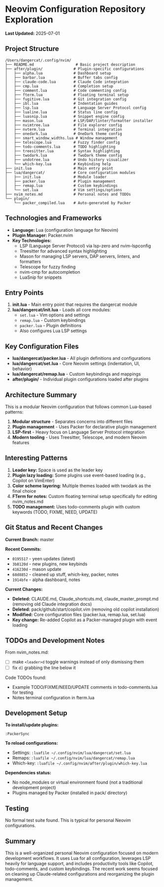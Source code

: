 # Neovim Configuration Repository Exploration

**Last Updated:** 2025-07-01

## Project Structure

```
/Users/dangercat/.config/nvim/
├── README.md                   # Basic project description
├── after/plugin/              # Plugin-specific configurations
│   ├── alpha.lua              # Dashboard setup
│   ├── barbar.lua             # Buffer tabs config
│   ├── claude-code.lua        # Claude Code integration
│   ├── cmp.lua                # Completion setup
│   ├── comment.lua            # Code commenting config
│   ├── fterm.lua              # Floating terminal setup
│   ├── fugitive.lua           # Git integration config
│   ├── ibl.lua                # Indentation guides
│   ├── lsp.lua                # Language Server Protocol config
│   ├── lualine.lua            # Status line config
│   ├── luasnip.lua            # Snippet engine config
│   ├── mason.lua              # LSP/DAP/linter/formatter installer
│   ├── nvimtree.lua           # File explorer config
│   ├── nvterm.lua             # Terminal integration
│   ├── onedark.lua            # OneDark theme config
│   ├── smart_window_widths.lua # Window management
│   ├── telescope.lua          # Fuzzy finder config
│   ├── todo-comments.lua      # TODO highlighting
│   ├── treesitter.lua         # Syntax highlighting
│   ├── twodark.lua            # TwoDark theme config
│   ├── undotree.lua           # Undo history visualizer
│   └── which-key.lua          # Keybinding help
├── init.lua                   # Main entry point
├── lua/dangercat/             # Core configuration modules
│   ├── init.lua               # Module loader
│   ├── packer.lua             # Plugin management
│   ├── remap.lua              # Custom keybindings
│   └── set.lua                # Vim settings/options
├── nvim_notes.md              # Personal notes and TODOs
└── plugin/
    └── packer_compiled.lua    # Auto-generated by Packer

```

## Technologies and Frameworks

- **Language:** Lua (configuration language for Neovim)
- **Plugin Manager:** Packer.nvim
- **Key Technologies:**
  - LSP (Language Server Protocol) via lsp-zero and nvim-lspconfig
  - Treesitter for advanced syntax highlighting
  - Mason for managing LSP servers, DAP servers, linters, and formatters
  - Telescope for fuzzy finding
  - nvim-cmp for autocompletion
  - LuaSnip for snippets

## Entry Points

1. **init.lua** - Main entry point that requires the dangercat module
2. **lua/dangercat/init.lua** - Loads all core modules:
   - `set.lua` - Vim options and settings
   - `remap.lua` - Custom keybindings
   - `packer.lua` - Plugin definitions
   - Also configures Lua LSP settings

## Key Configuration Files

- **lua/dangercat/packer.lua** - All plugin definitions and configurations
- **lua/dangercat/set.lua** - Core Neovim settings (indentation, UI, behavior)
- **lua/dangercat/remap.lua** - Custom keybindings and mappings
- **after/plugin/** - Individual plugin configurations loaded after plugins

## Architecture Summary

This is a modular Neovim configuration that follows common Lua-based patterns:

1. **Modular structure** - Separates concerns into different files
2. **Plugin management** - Uses Packer for declarative plugin management
3. **LSP-first** - Heavy focus on Language Server Protocol integration
4. **Modern tooling** - Uses Treesitter, Telescope, and modern Neovim features

## Interesting Patterns

1. **Leader key:** Space is used as the leader key
2. **Plugin lazy loading:** Some plugins use event-based loading (e.g., Copilot on VimEnter)
3. **Color scheme layering:** Multiple themes loaded with twodark as the final choice
4. **FTerm for notes:** Custom floating terminal setup specifically for editing nvim_notes.md
5. **TODO management:** Uses todo-comments plugin with custom keywords (TODO, FIXME, NEED, UPDATE)

## Git Status and Recent Changes

**Current Branch:** master

**Recent Commits:**
- `0195517` - yeen updates (latest)
- `3b8120d` - new plugins, new keybinds
- `416230d` - mason update
- `68d8852` - cleaned up stuff, which-key, packer, notes
- `1914bfe` - alpha dashboard, notes

**Current Changes:**
- **Deleted:** CLAUDE.md, Claude_shortcuts.md, claude_master_prompt.md (removing old Claude integration docs)
- **Deleted:** pack/github/start/copilot.vim (removing old copilot installation)
- **Modified:** Core configuration files (packer.lua, remap.lua, set.lua)
- **Key change:** Re-added Copilot as a Packer-managed plugin with event loading

## TODOs and Development Notes

From nvim_notes.md:
- [ ] make `<leader>d` toggle warnings instead of only dismissing them
- [ ] fix `d]` grabbing the line below it

Code TODOs found:
- Example TODO/FIXME/NEED/UPDATE comments in todo-comments.lua for testing
- Notes terminal configuration in fterm.lua

## Development Setup

**To install/update plugins:**
```vim
:PackerSync
```

**To reload configurations:**
- Settings: `:luafile ~/.config/nvim/lua/dangercat/set.lua`
- Remaps: `:luafile ~/.config/nvim/lua/dangercat/remap.lua`
- Which-key: `:luafile ~/.config/nvim/after/plugin/which-key.lua`

**Dependencies status:**
- No node_modules or virtual environment found (not a traditional development project)
- Plugins managed by Packer (installed in pack/ directory)

## Testing

No formal test suite found. This is typical for personal Neovim configurations.

## Summary

This is a well-organized personal Neovim configuration focused on modern development workflows. It uses Lua for all configuration, leverages LSP heavily for language support, and includes productivity tools like Copilot, todo-comments, and custom keybindings. The recent work seems focused on cleaning up Claude-related configurations and reorganizing the plugin management.